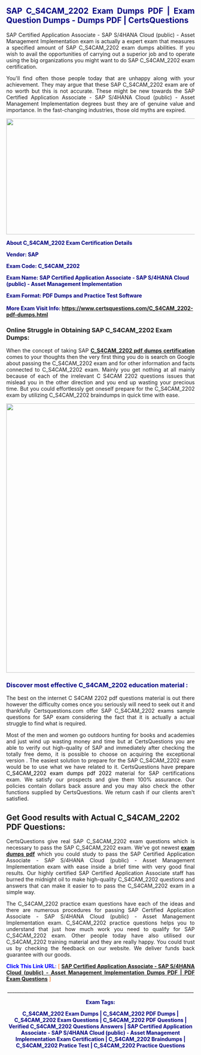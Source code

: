 <h2 style="text-align: justify;"><span style="color: #000080;">SAP C_S4CAM_2202 Exam Dumps PDF | Exam Question Dumps - Dumps PDF | CertsQuestions</span></h2>
<p style="text-align: justify;">SAP Certified Application Associate - SAP S/4HANA Cloud (public) - Asset Management Implementation exam is actually a expert exam that measures a specified amount of SAP  C_S4CAM_2202 exam dumps abilities. If you wish to avail the opportunities of carrying out a superior job and to operate using the big organizations you might want to do SAP C_S4CAM_2202 exam certification.</p>
<p style="text-align: justify;">You'll find often those people today that are unhappy along with your achievement. They may argue that these SAP  C_S4CAM_2202 exam are of no worth but this is not accurate. These might be new towards the SAP Certified Application Associate - SAP S/4HANA Cloud (public) - Asset Management Implementation degrees bust they are of genuine value and importance. In the fast-changing industries, those old myths are expired.</p>
<p><img style="display: block; margin-left: auto; margin-right: auto;" src="https://i.imgur.com/eaP4ae9.png" width="840" height="310" /></p>
<p><span style="color: #000080;"><strong>About C_S4CAM_2202 Exam Certification Details</strong></span></p>
<p><span style="color: #000080;"><strong>Vendor: SAP<br /></strong></span></p>
<p><span style="color: #000080;"><strong>Exam Code: C_S4CAM_2202</strong></span></p>
<p><span style="color: #000080;"><strong>Exam Name: SAP Certified Application Associate - SAP S/4HANA Cloud (public) - Asset Management Implementation</strong></span></p>
<p><span style="color: #000080;"><strong>Exam Format: PDF Dumps and Practice Test Software<br /><br />More Exam Visit Info: <span style="color: #ff6600;"><a href="https://www.certsquestions.com/C_S4CAM_2202-pdf-dumps.html">https://www.certsquestions.com/C_S4CAM_2202-pdf-dumps.html</a></span></strong></span></p>
<h3>Online Struggle in Obtaining SAP C_S4CAM_2202 Exam Dumps:</h3>
<p style="text-align: justify;">When the concept of taking SAP <a href="https://www.certsquestions.com/C_S4CAM_2202-pdf-dumps.html"><strong> C_S4CAM_2202 pdf dumps certification</strong></a> comes to your thoughts then the very first thing you do is search on Google about passing the C_S4CAM_2202 exam and for other information and facts connected to C_S4CAM_2202 exam. Mainly you get nothing at all mainly because of each of the irrelevant C S4CAM 2202 questions issues that mislead you in the other direction and you end up wasting your precious time. But you could effortlessly get oneself prepare for the C_S4CAM_2202 exam by utilizing C_S4CAM_2202 braindumps in quick time with ease.</p>
<p><a href="https://www.certsquestions.com/C_S4CAM_2202-pdf-dumps.html"><img style="display: block; margin-left: auto; margin-right: auto;" src="https://i.imgur.com/pxhoKQ2.png" width="720" /></a></p>
<h3><span style="color: #000080;">Discover most effective  C_S4CAM_2202 education material :</span></h3>
<p style="text-align: justify;">The best on the internet C S4CAM 2202 pdf questions material is out there however the difficulty comes once you seriously will need to seek out it and thankfully Certsquestions.com offer SAP C_S4CAM_2202 exams sample questions for SAP  exam considering the fact that it is actually a actual struggle to find what is required.</p>
<p style="text-align: justify;">Most of the men and women go outdoors hunting for books and academies and just wind up wasting money and time but at CertsQuestions you are able to verify out high-quality of SAP  and immediately after checking the totally free demo, it is possible to choose on acquiring the exceptional version . The easiest solution to prepare for the SAP C_S4CAM_2202 exam would be to use what we have related to it. CertsQuestions have <span style="color: #000000;">prepare C_S4CAM_2202 exam dumps pdf 2022</span> material for SAP certifications exam. We satisfy our prospects and give them 100% assurance. Our policies contain dollars back assure and you may also check the other functions supplied by CertsQuestions. We return cash if our clients aren't satisfied.</p>
<h2>Get Good results with Actual C_S4CAM_2202 PDF Questions:</h2>
<p style="text-align: justify;">CertsQuestions give real SAP C_S4CAM_2202 exam questions which is necessary to pass the SAP  C_S4CAM_2202 exam. We've got newest<strong>&nbsp;<a href="https://www.certsquestions.com/">exam dumps pdf</a></strong>&nbsp;which you could study to pass the SAP Certified Application Associate - SAP S/4HANA Cloud (public) - Asset Management Implementation exam with ease inside a brief time with very good final results. Our highly certified SAP Certified Application Associate staff has burned the midnight oil to make high-quality C_S4CAM_2202 questions and answers that can make it easier to to pass the C_S4CAM_2202 exam in a simple way.</p>
<p style="text-align: justify;">The C_S4CAM_2202 practice exam questions have each of the ideas and there are numerous procedures for passing SAP Certified Application Associate - SAP S/4HANA Cloud (public) - Asset Management Implementation exam. C_S4CAM_2202 practice questions helps you to understand that just how much work you need to qualify for SAP  C_S4CAM_2202 exam. Other people today have also utilised our C_S4CAM_2202 training material and they are really happy. You could trust us by checking the feedback on our website. We deliver funds back guarantee with our goods.</p>
<p style="text-align: justify;"><span style="color: #0000ff;"><strong>Click This Link URL</strong>:</span> <span style="color: #ff6600;">[ <strong><a href="https://www.certsquestions.com/sap-certified-application-associate-certification.html">SAP Certified Application Associate - SAP S/4HANA Cloud (public) - Asset Management Implementation Dumps PDF | PDF Exam Questions</a></strong> ]</span></p>
<p style="text-align: center;">______________________________________________________________________________</p>
<p style="text-align: center;"><span style="color: #000080;"><strong>Exam Tags:</strong></span></p>
<p style="text-align: center;"><span style="color: #000080;"><strong>C_S4CAM_2202 Exam Dumps | C_S4CAM_2202 PDF Dumps | C_S4CAM_2202 Exam Questions | C_S4CAM_2202 PDF Questions | Verified C_S4CAM_2202 Questions Answers | SAP Certified Application Associate - SAP S/4HANA Cloud (public) - Asset Management Implementation Exam Certification | C_S4CAM_2202 Braindumps | C_S4CAM_2202 Pratice Test | C_S4CAM_2202 Practice Questions</strong></span></p>
